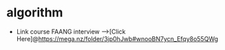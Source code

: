 # algorithm
- Link course FAANG interview
-->[Click Here]@https://mega.nz/folder/3jp0hJwb#wnooBN7ycn_Efqy8o55QWg
